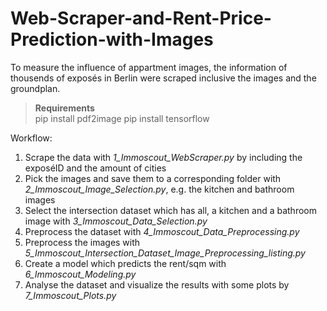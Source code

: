 # Web-Scraper-and-Rent-Price-Prediction-with-Images

To measure the influence of appartment images, the information of thousends of exposés in Berlin were scraped inclusive the images and the groundplan.

> **Requirements** <br>
> pip install pdf2image
> pip install tensorflow

Workflow:
1. Scrape the data with *1_Immoscout_WebScraper.py* by including the exposéID and the amount of cities <br>
2. Pick the images and save them to a corresponding folder with *2_Immoscout_Image_Selection.py*, e.g. the kitchen and bathroom images <br>
3. Select the intersection dataset which has all, a kitchen and a bathroom image with *3_Immoscout_Data_Selection.py* <br>
4. Preprocess the dataset with *4_Immoscout_Data_Preprocessing.py* <br>
5. Preprocess the images with *5_Immoscout_Intersection_Dataset_Image_Preprocessing_listing.py* <br>
6. Create a model which predicts the rent/sqm with *6_Immoscout_Modeling.py* <br>
7. Analyse the dataset and visualize the results with some plots by *7_Immoscout_Plots.py*
